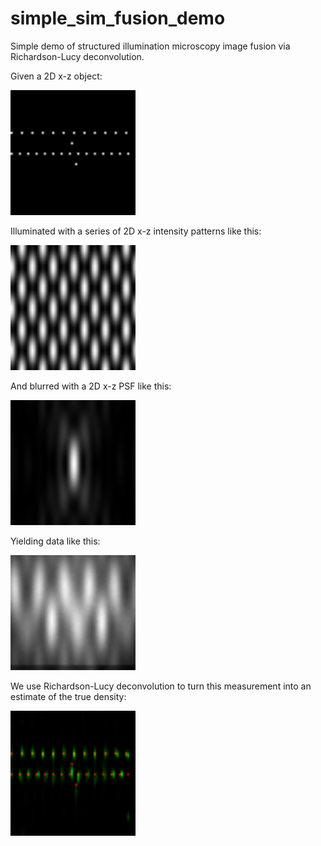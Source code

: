 # simple_sim_fusion_demo
Simple demo of structured illumination microscopy image fusion via Richardson-Lucy deconvolution.

Given a 2D x-z object:

<img src="./images/1_true_density.png" alt="True density" width="200">

Illuminated with a series of 2D x-z intensity patterns like this:

<img src="./images/5_illumination_intensity.gif" alt="Illumination" width="200">

And blurred with a 2D x-z PSF like this:

<img src="./images/3_psf_intensity.png" alt="Point spread function" width="200">

Yielding data like this:

<img src="./images/6_noisy_measurement.gif" alt="Measurement" width="200">

We use Richardson-Lucy deconvolution to turn this measurement into an estimate of the true density:

<img src="./images/8_final_estimate.png" alt="Estimate vs. truth" width="200">




